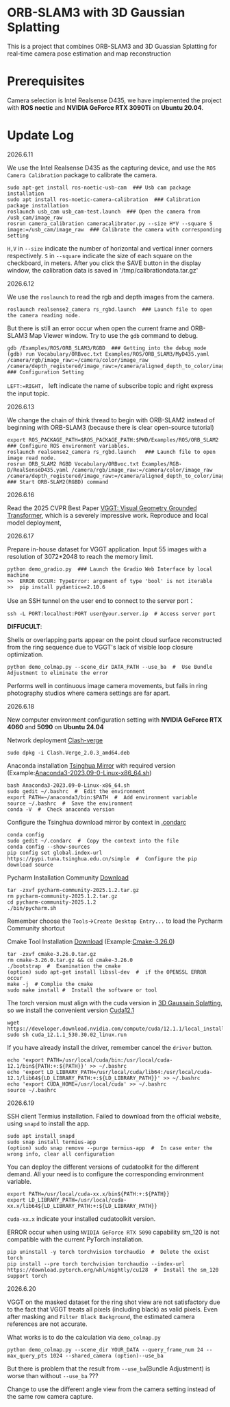 # ORB-SLAM3 with 3D Gaussian Splatting
This is a project that combines ORB-SLAM3 and 3D Guassian Splatting for real-time camera pose estimation and map reconstruction

# Prerequisites
Camera selection is Intel Realsense D435, we have implemented the project with **ROS noetic** and **NVIDIA GeForce RTX 3090Ti** on **Ubuntu 20.04**.

# Update Log
2026.6.11 

We use the Intel Realsense D435 as the capturing device, and use the `ROS Camera Calibration` package to calibrate the camera.
```
sudo apt-get install ros-noetic-usb-cam  ### Usb cam package installation
sudo apt install ros-noetic-camera-calibration  ### Calibration package installation
roslaunch usb_cam usb_cam-test.launch  ### Open the camera from /usb_cam/image_raw
rosrun camera_calibration cameracalibrator.py --size H*V --square S image:=/usb_cam/image_raw  ### Calibrate the camera with corresponding setting
```
`H,V` in `--size` indicate the number of horizontal and vertical inner corners respectively. `S` in `--square` indicate the size of each square on the checkboard, in meters. After you click the SAVE button in the display window, the calibration data is saved in '/tmp/calibrationdata.tar.gz'

2026.6.12

We use the `roslaunch` to read the rgb and depth images from the camera.
```
roslaunch realsense2_camera rs_rgbd.launch  ### Launch file to open the camera reading node.
```
But there is still an error occur when open the current frame and ORB-SLAM3 Map Viewer window. Try to use the `gdb` command to debug.
```
gdb /Examples/ROS/ORB_SLAM3/RGBD  ### Getting into the debug mode
(gdb) run Vocabulary/ORBvoc.txt Examples/ROS/ORB_SLAM3/MyD435.yaml /camera/rgb/image_raw:=/camera/color/image_raw /camera/depth_registered/image_raw:=/camera/aligned_depth_to_color/image_raw  ### Configuration Setting
```
`LEFT:=RIGHT`， left indicate the name of subscribe topic and right express the input topic. 

2026.6.13

We change the chain of think thread to begin with ORB-SLAM2 instead of beginning with ORB-SLAM3 (because there is clear open-source tutorial)
```
export ROS_PACKAGE_PATH=$ROS_PACKAGE_PATH:$PWD/Examples/ROS/ORB_SLAM2  ### Configure ROS environment variables.
roslaunch realsense2_camera rs_rgbd.launch   ### Launch file to open image read node.
rosrun ORB_SLAM2 RGBD Vocabulary/ORBvoc.txt Examples/RGB-D/RealSenseD435.yaml /camera/rgb/image_raw:=/camera/color/image_raw /camera/depth_registered/image_raw:=/camera/aligned_depth_to_color/image_raw  ### Start ORB-SLAM2(RGBD) command
```

2026.6.16

Read the 2025 CVPR Best Paper [VGGT: Visual Geometry Grounded Transformer](https://arxiv.org/pdf/2503.11651), which is a severely impressive work.
Reproduce and local model deployment,

2026.6.17

Prepare in-house dataset for VGGT application.
Input 55 images with a resolution of 3072*2048 to reach the memory limit.
```
python demo_gradio.py  ### Launch the Gradio Web Interface by local machine
>>  ERROR OCCUR: TypeError: argument of type 'bool' is not iterable  >>  pip install pydantic==2.10.6
```

Use an SSH tunnel on the user end to connect to the server port：
```
ssh -L PORT:localhost:PORT user@your.server.ip  # Access server port
```
**DIFFUCULT**:

Shells or overlapping parts appear on the point cloud surface reconstructed from the ring sequence due to VGGT's lack of visible loop closure optimization.
```
python demo_colmap.py --scene_dir DATA_PATH --use_ba  #  Use Bundle Adjustment to eliminate the error
```
Performs well in continuous image camera movements, but fails in ring photography studios where camera settings are far apart.

2026.6.18

New computer environment configuration setting with **NVIDIA GeForce RTX 4060** and **5090** on **Ubuntu 24.04**

Network deployment [Clash-verge](https://github.com/clash-verge-rev/clash-verge-rev/releases/download/v2.0.3/Clash.Verge_2.0.3_amd64.deb)
```
sudo dpkg -i Clash.Verge_2.0.3_amd64.deb
```

Anaconda installation [Tsinghua Mirror](https://mirrors.tuna.tsinghua.edu.cn/anaconda/archive/?C=M&O=D) with required version (Example:[Anaconda3-2023.09-0-Linux-x86_64.sh](https://mirrors.tuna.tsinghua.edu.cn/anaconda/archive/Anaconda3-2023.09-0-Linux-x86_64.sh))
```
bash Anaconda3-2023.09-0-Linux-x86_64.sh
sudo gedit ~/.bashrc  #  Edit the environment
export PATH=~/anaconda3/bin:$PATH  #  Add environment variable
source ~/.bashrc  #  Save the environment
conda -V  #  Check anaconda version
```
Configure the Tsinghua download mirror by context in [.condarc](https://github.com/simplylovely33/ORBSLAM3-with-3DGS/blob/main/.condarc)
```
conda config
sudo gedit ~/.condarc  #  Copy the context into the file
conda config --show-sources
pip config set global.index-url https://pypi.tuna.tsinghua.edu.cn/simple  #  Configure the pip download source
```

Pycharm Installation Community [Download](https://download.jetbrains.com/python/pycharm-community-2025.1.2.tar.gz?_gl=1*1xp5ksj*_gcl_au*MTQzMDYwMjcxOS4xNzUwMjE2MDMx*FPAU*MTQzMDYwMjcxOS4xNzUwMjE2MDMx*_ga*MTU2MTIxOTQxNC4xNzUwMjE2MDMy*_ga_9J976DJZ68*czE3NTAyMzE0MjckbzIkZzEkdDE3NTAyMzE2MjgkajU2JGwwJGgw)
```
tar -zxvf pycharm-community-2025.1.2.tar.gz
rm pycharm-community-2025.1.2.tar.gz
cd pycharm-community-2025.1.2
./bin/pycharm.sh
```
Remember choose the `Tools`->`Create Desktop Entry...` to load the Pycharm Community shortcut

Cmake Tool Installation [Download](https://cmake.org/files/) (Example:[Cmake-3.26.0](https://cmake.org/files/v3.26/cmake-3.26.0.tar.gz))
```
tar -zxvf cmake-3.26.0.tar.gz
rm cmake-3.26.0.tar.gz && cd cmake-3.26.0
./bootstrap  #  Examination the cmake
(option) sudo apt-get install libssl-dev  #  if the OPENSSL ERROR occur
make -j  # Complie the cmake
sudo make install #  Install the software or tool
```

The torch version must align with the cuda version in [3D Gaussain Splatting](https://arxiv.org/pdf/2308.04079), so we install the convenient version [Cuda12.1](https://developer.nvidia.com/cuda-12-1-1-download-archive?target_os=Linux&target_arch=x86_64&Distribution=Ubuntu&target_version=22.04&target_type=runfile_local)
```
wget https://developer.download.nvidia.com/compute/cuda/12.1.1/local_installers/cuda_12.1.1_530.30.02_linux.run
sudo sh cuda_12.1.1_530.30.02_linux.run
```
If you have already install the driver, remember cancel the `driver` button.
```
echo 'export PATH=/usr/local/cuda/bin:/usr/local/cuda-12.1/bin${PATH:+:${PATH}}' >> ~/.bashrc
echo 'export LD_LIBRARY_PATH=/usr/local/cuda/lib64:/usr/local/cuda-12.1/lib64${LD_LIBRARY_PATH:+:${LD_LIBRARY_PATH}}' >> ~/.bashrc
echo 'export CUDA_HOME=/usr/local/cuda' >> ~/.bashrc
source ~/.bashrc
```

2026.6.19

SSH client Termius installation. Failed to download from the official website, using `snapd` to install the app.
```
sudo apt install snapd
sudo snap install termius-app
(option) sudo snap remove --purge termius-app  #  In case enter the wrong info, clear all configuration
```
You can deploy the different versions of cudatoolkit for the different demand. All your need is to configure the corresponding environment variable.
```
export PATH=/usr/local/cuda-xx.x/bin${PATH:+:${PATH}}
export LD_LIBRARY_PATH=/usr/local/cuda-xx.x/lib64${LD_LIBRARY_PATH:+:${LD_LIBRARY_PATH}}
```
`cuda-xx.x` indicate your installed cudatoolkit version.

ERROR occur when using `NVIDIA GeForce RTX 5090` capability sm_120 is not compatible with the current PyTorch installation.
```
pip uninstall -y torch torchvision torchaudio  #  Delete the exist torch
pip install --pre torch torchvision torchaudio --index-url https://download.pytorch.org/whl/nightly/cu128  #  Install the sm_120 support torch 
```


2026.6.20

VGGT on the masked dataset for the ring shot view are not satisfactory due to the fact that VGGT treats all pixels (including black) as valid pixels. Even after masking and `Filter Black Background`, the estimated camera references are not accurate.

What works is to do the calculation via `demo_colmap.py`
```
python demo_colmap.py --scene_dir YOUR_DATA --query_frame_num 24 --max_query_pts 1024 --shared_camera (option)--use_ba
```
But there is problem that the result from `--use_ba`(Bundle Adjustment) is worse than without `--use_ba` ???

Change to use the different angle view from the camera setting instead of the same row camera capture.












